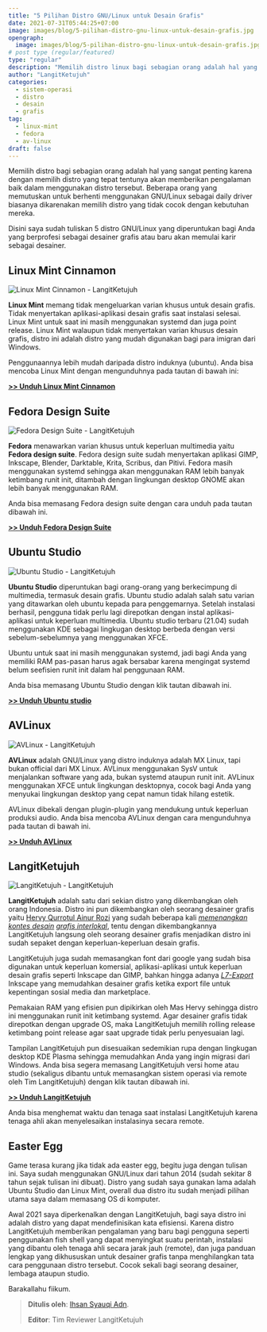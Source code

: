 ```yaml
---
title: "5 Pilihan Distro GNU/Linux untuk Desain Grafis"
date: 2021-07-31T05:44:25+07:00
image: images/blog/5-pilihan-distro-gnu-linux-untuk-desain-grafis.jpg
opengraph:
  image: images/blog/5-pilihan-distro-gnu-linux-untuk-desain-grafis.jpg
# post type (regular/featured)
type: "regular"
description: "Memilih distro linux bagi sebagian orang adalah hal yang sangat penting karena dengan memilih distro yang tepat tentunya akan memberikan pengalaman baik dalam menggunakan distro tersebut."
author: "LangitKetujuh"
categories:
  - sistem-operasi
  - distro
  - desain
  - grafis
tag:
  - linux-mint
  - fedora
  - av-linux
draft: false
---
```


Memilih distro bagi sebagian orang adalah hal yang sangat penting karena dengan memilih distro yang tepat tentunya akan memberikan pengalaman baik dalam menggunakan distro tersebut. Beberapa orang yang memutuskan untuk berhenti menggunakan GNU/Linux sebagai daily driver biasanya dikarenakan memilih distro yang tidak cocok dengan kebutuhan mereka.

Disini saya sudah tuliskan 5 distro GNU/Linux yang diperuntukan bagi Anda yang berprofesi sebagai desainer grafis atau baru akan memulai karir sebagai desainer.

## Linux Mint Cinnamon

![Linux Mint Cinnamon - LangitKetujuh](/images/blog/linux-mint-cinnamon.webp)

**Linux Mint** memang tidak mengeluarkan varian khusus untuk desain grafis. Tidak menyertakan aplikasi-aplikasi desain grafis saat instalasi selesai. Linux Mint untuk saat ini masih menggunakan systemd dan juga point release. Linux Mint walaupun tidak menyertakan varian khusus desain grafis, distro ini adalah distro yang mudah digunakan bagi para imigran dari Windows.

Penggunaannya lebih mudah daripada distro induknya (ubuntu). Anda bisa mencoba Linux Mint dengan mengunduhnya pada tautan di bawah ini:

[**>> Unduh Linux Mint Cinnamon**](https://blog.linuxmint.com/?p=4102)

## Fedora Design Suite

![Fedora Design Suite - LangitKetujuh](/images/blog/fedora-design-suite.webp)

**Fedora** menawarkan varian khusus untuk keperluan multimedia yaitu **Fedora design suite**. Fedora design suite sudah menyertakan aplikasi GIMP, Inkscape, Blender, Darktable, Krita, Scribus, dan Pitivi. Fedora masih menggunakan systemd sehingga akan menggunakan RAM lebih banyak ketimbang runit init, ditambah dengan lingkungan desktop GNOME akan lebih banyak menggunakan RAM.

Anda bisa memasang Fedora design suite dengan cara unduh pada tautan dibawah ini.

[**>> Unduh Fedora Design Suite**](https://labs.fedoraproject.org/design-suite/download/)

## Ubuntu Studio

![Ubuntu Studio - LangitKetujuh](/images/blog/ubuntu-studio.webp)

**Ubuntu Studio** diperuntukan bagi orang-orang yang berkecimpung di multimedia, termasuk desain grafis. Ubuntu studio adalah salah satu varian yang ditawarkan oleh ubuntu kepada para penggemarnya. Setelah instalasi berhasil, pengguna tidak perlu lagi direpotkan dengan instal aplikasi-aplikasi untuk keperluan multimedia. Ubuntu studio terbaru (21.04) sudah menggunakan KDE sebagai lingkugan desktop berbeda dengan versi sebelum-sebelumnya yang menggunakan XFCE.

Ubuntu untuk saat ini masih menggunakan systemd, jadi bagi Anda yang memiliki RAM pas-pasan harus agak bersabar karena mengingat systemd belum seefisien runit init dalam hal penggunaan RAM.

Anda bisa memasang Ubuntu Studio dengan klik tautan dibawah ini.

[**>> Unduh Ubuntu studio**](https://ubuntustudio.org/download/)

## AVLinux

![AVLinux - LangitKetujuh](/images/blog/avlinux.webp)

**AVLinux** adalah GNU/Linux yang distro induknya adalah MX Linux, tapi bukan official dari MX Linux. AVLinux menggunakan SysV untuk menjalankan software yang ada, bukan systemd ataupun runit init. AVLinux menggunakan XFCE untuk lingkungan desktopnya, cocok bagi Anda yang menyukai lingkungan desktop yang cepat namun tidak hilang estetik.

AVLinux dibekali dengan plugin-plugin yang mendukung untuk keperluan produksi audio. Anda bisa mencoba AVLinux dengan cara mengunduhnya pada tautan di bawah ini.

[**>> Unduh AVLinux**](http://www.bandshed.net/avlinux/)

## LangitKetujuh

![LangitKetujuh - LangitKetujuh](/images/blog/langitketujuh-os.webp)

**LangitKetujuh** adalah satu dari sekian distro yang dikembangkan oleh orang Indonesia. Distro ini pun dikembangkan oleh seorang desainer grafis yaitu [Hervy Qurrotul Ainur Rozi](https://t.me/hervyqa) yang sudah beberapa kali [_memenangkan kontes desain_](https://news.opensuse.org/2019/07/09/opensuse-asia-summit-2019-logo-competition-winner/) [_grafis interlokal_](https://adfinis.com/en/blog/winners-of-the-libreoffice-template-contest-2020/), tentu dengan dikembangkannya LangitKetujuh langsung oleh seorang desainer grafis menjadikan distro ini sudah sepaket dengan keperluan-keperluan desain grafis.

LangitKetujuh juga sudah memasangkan font dari google yang sudah bisa digunakan untuk keperluan komersial, aplikasi-aplikasi untuk keperluan desain grafis seperti Inkscape dan GIMP, bahkan hingga adanya [_L7-Export_](https://panduan.langitketujuh.id/aplikasi/perkakas/l7-export.html) Inkscape yang memudahkan desainer grafis ketika export file untuk kepentingan sosial media dan marketplace.

Pemakaian RAM yang efisien pun dipikirkan oleh Mas Hervy sehingga distro ini menggunakan runit init ketimbang systemd. Agar desainer grafis tidak direpotkan dengan upgrade OS, maka LangitKetujuh memilih rolling release ketimbang point release agar saat upgrade tidak perlu penyesuaian lagi.

Tampilan LangitKetujuh pun disesuaikan sedemikian rupa dengan lingkugan desktop KDE Plasma sehingga memudahkan Anda yang ingin migrasi dari Windows. Anda bisa segera memasang LangitKetujuh versi home atau studio (sekaligus dibantu untuk memasangkan sistem operasi via remote oleh Tim LangitKetujuh) dengan klik tautan dibawah ini.

[**>> Unduh LangitKetujuh**](https://langitketujuh.id/download/)

Anda bisa menghemat waktu dan tenaga saat instalasi LangitKetujuh karena tenaga ahli akan menyelesaikan instalasinya secara remote.

## Easter Egg

Game terasa kurang jika tidak ada easter egg, begitu juga dengan tulisan ini. Saya sudah menggunakan GNU/Linux dari tahun 2014 (sudah sekitar 8 tahun sejak tulisan ini dibuat). Distro yang sudah saya gunakan lama adalah Ubuntu Studio dan Linux Mint, overall dua distro itu sudah menjadi pilihan utama saya dalam memasang OS di komputer.

Awal 2021 saya diperkenalkan dengan LangitKetujuh, bagi saya distro ini adalah distro yang dapat mendefinisikan kata efisiensi. Karena distro LangitKetujuh memberikan pengalaman yang baru bagi pengguna seperti penggunakan fish shell yang dapat menyingkat suatu perintah, instalasi yang dibantu oleh tenaga ahli secara jarak jauh (remote), dan juga panduan lengkap yang dikhususkan untuk desainer grafis tanpa menghilangkan tata cara penggunaan distro tersebut. Cocok sekali bagi seorang desainer, lembaga ataupun studio.

Barakallahu fiikum.

> **Ditulis oleh**: [Ihsan Syauqi Adn](https://t.me/ihsansyauqiadn).
>
> **Editor**: Tim Reviewer LangitKetujuh
